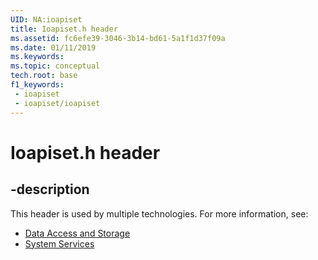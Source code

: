 ```yaml
---
UID: NA:ioapiset
title: Ioapiset.h header
ms.assetid: fc6efe39-3046-3b14-bd61-5a1f1d37f09a
ms.date: 01/11/2019
ms.keywords: 
ms.topic: conceptual
tech.root: base
f1_keywords:
 - ioapiset
 - ioapiset/ioapiset
---
```


# Ioapiset.h header


## -description

This header is used by multiple technologies. For more information, see:

- [Data Access and Storage](../_fs/index.md)
- [System Services](../_base/index.md)


